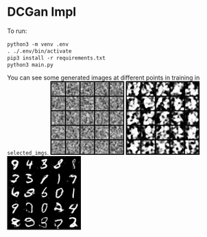 # DCGan Impl

To run:
```
python3 -m venv .env
. ./.env/bin/activate
pip3 install -r requirements.txt
python3 main.py
```

You can see some generated images at different points in training in `selected_imgs`.
![0](select_imgs/conv_upsample/0.png?raw=true "At the very beginning...")
![40](select_imgs/conv_upsample/40.png?raw=true "A short while later...")
![51332](select_imgs/conv_upsample/51332.png?raw=true "A while later...")